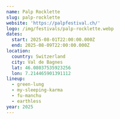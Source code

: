 ```yaml
---
name: Palp Rocklette
slug: palp-rocklette
website: 'https://palpfestival.ch/'
logo: /img/festivals/palp-rocklette.webp
dates:
  start: 2025-08-01T22:00:00.000Z
  end: 2025-08-09T22:00:00.000Z
location:
  country: Switzerland
  city: Val de Bagnes
  lat: 46.08037535923256
  lon: 7.214465901391112
lineup:
  - green-lung
  - my-sleeping-karma
  - fu-manchu
  - earthless
year: 2025
---
```


